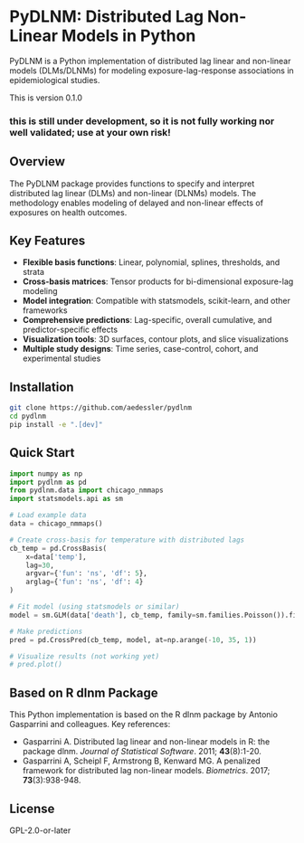# PyDLNM: Distributed Lag Non-Linear Models in Python

PyDLNM is a Python implementation of distributed lag linear and non-linear models (DLMs/DLNMs) for modeling exposure-lag-response associations in epidemiological studies.

This is version 0.1.0

### this is still under development, so it is not fully working nor well validated; use at your own risk!

## Overview

The PyDLNM package provides functions to specify and interpret distributed lag linear (DLMs) and non-linear (DLNMs) models. The methodology enables modeling of delayed and non-linear effects of exposures on health outcomes.

## Key Features

- **Flexible basis functions**: Linear, polynomial, splines, thresholds, and strata
- **Cross-basis matrices**: Tensor products for bi-dimensional exposure-lag modeling
- **Model integration**: Compatible with statsmodels, scikit-learn, and other frameworks
- **Comprehensive predictions**: Lag-specific, overall cumulative, and predictor-specific effects
- **Visualization tools**: 3D surfaces, contour plots, and slice visualizations
- **Multiple study designs**: Time series, case-control, cohort, and experimental studies

## Installation

```bash
git clone https://github.com/aedessler/pydlnm
cd pydlnm
pip install -e ".[dev]"
```

## Quick Start

```python
import numpy as np
import pydlnm as pd
from pydlnm.data import chicago_nmmaps
import statsmodels.api as sm

# Load example data
data = chicago_nmmaps()

# Create cross-basis for temperature with distributed lags
cb_temp = pd.CrossBasis(
    x=data['temp'],
    lag=30,
    argvar={'fun': 'ns', 'df': 5},
    arglag={'fun': 'ns', 'df': 4}
)

# Fit model (using statsmodels or similar)
model = sm.GLM(data['death'], cb_temp, family=sm.families.Poisson()).fit()

# Make predictions
pred = pd.CrossPred(cb_temp, model, at=np.arange(-10, 35, 1))

# Visualize results (not working yet)
# pred.plot()
```

## Based on R dlnm Package

This Python implementation is based on the R dlnm package by Antonio Gasparrini and colleagues. Key references:

- Gasparrini A. Distributed lag linear and non-linear models in R: the package dlnm. *Journal of Statistical Software*. 2011; **43**(8):1-20.
- Gasparrini A, Scheipl F, Armstrong B, Kenward MG. A penalized framework for distributed lag non-linear models. *Biometrics*. 2017; **73**(3):938-948.

## License

GPL-2.0-or-later
